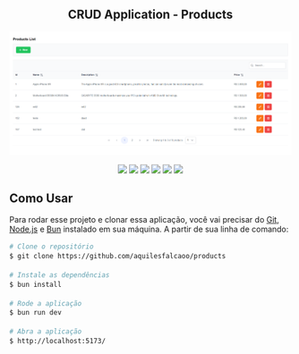 <h2 align="center">CRUD Application - Products</h2>

![screenshot](https://raw.githubusercontent.com/aquilesfalcaoo/products/main/cover.png)

<p align="center">
  <img src="https://img.shields.io/badge/react-%2320232a.svg?style=for-the-badge&logo=react&logoColor=%2361DAFB" />
  <img src="https://img.shields.io/badge/html5-%23E34F26.svg?style=for-the-badge&logo=html5&logoColor=white" />
  <img src="https://img.shields.io/badge/css3-%231572B6.svg?style=for-the-badge&logo=css3&logoColor=white" />
  <img src="https://img.shields.io/badge/typescript-%23007ACC.svg?style=for-the-badge&logo=typescript&logoColor=white" />
  <img src="https://img.shields.io/badge/ESLint-4B3263?style=for-the-badge&logo=eslint&logoColor=white" />
  <img src="https://img.shields.io/badge/vite-%23646CFF.svg?style=for-the-badge&logo=vite&logoColor=white" />
</p>

## Como Usar

Para rodar esse projeto e clonar essa aplicação, você vai precisar do [Git](https://git-scm.com), [Node.js](https://nodejs.org/en/download/) e [Bun](https://bun.sh/) instalado em sua máquina. A partir de sua linha de comando:

```bash
# Clone o repositório
$ git clone https://github.com/aquilesfalcaoo/products

# Instale as dependências
$ bun install

# Rode a aplicação
$ bun run dev

# Abra a aplicação
$ http://localhost:5173/
```